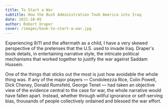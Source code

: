```yaml
---
title: To Start a War
subtitle: How the Bush Administration Took America into Iraq
date: 2021-10-05
author: Robert Draper
cover: /images/book-to-start-a-war.jpg
---
```


Experiencing 9/11 and the aftermath as a child, I have a very skewed perspective of the pretenses that the U.S. used to invade Iraq. Draper's book details, in entertaining narrative style, the intricate political mechanisms that worked together to justify the war against Saddam Hussein.

One of the things that sticks out the most is just how avoidable the whole thing was. If any of the major players — Condoleezza Rice, Colin Powell, Dick Cheney, Donald Rumsfeld, George Tenet — had taken an objective view of the evidence central to the case for war, the whole narrative would have fallen apart. Instead, whether through willful ignorance or self-serving bias, thousands of people collectively ordained and blessed the war effort.